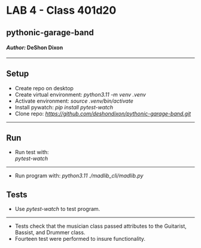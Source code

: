 # LAB 4 - Class 401d20

## pythonic-garage-band

#### *Author:* DeShon Dixon

---

## Setup

- Create repo on desktop
- Create virtual environment: 
*python3.11 -m venv .venv*
- Activate environment: 
*source .venv/bin/activate*
- Install pywatch: 
*pip install pytest-watch*
- Clone repo: *https://github.com/deshondixon/pythonic-garage-band.git*

---

## Run

- Run test with:  
*pytest-watch*
---
- Run program with: 
*python3.11 ./madlib_cli/madlib.py*

## Tests

- Use *pytest-watch* to test program.
---
- Tests check that the musician class passed attributes to the Guitarist, Bassist, and Drummer class.
- Fourteen test were performed to insure functionality.




